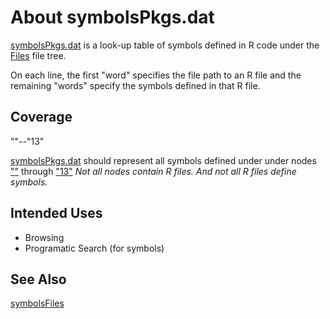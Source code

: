 About symbolsPkgs.dat
=====================

[symbolsPkgs.dat](./symbolsPkgs.dat)
is a look-up table of symbols defined in R code under the
[Files](../../Files)
file tree.

On each line, the first "word" specifies the file path to an R file and
the remaining "words" specify the symbols defined in that R file.

Coverage
--------

""--"13"

[symbolsPkgs.dat](./symbolsPkgs.dat)
should represent all symbols defined under under nodes [""](../../../Pkgs/0) through ["13"](../../../Pkgs/1/3/0)
_Not all nodes contain R files._
_And not all R files define symbols._

Intended Uses
-------------

- Browsing
- Programatic Search (for symbols)

See Also
--------

[symbolsFiles](./symbolsFiles.md)

